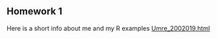 ## Homework 1
Here is a short info about me and my R examples [Umre_2002019.html](https://github.com/pjournal/mef01-umrechu/blob/master/Umre_2002019.html)
